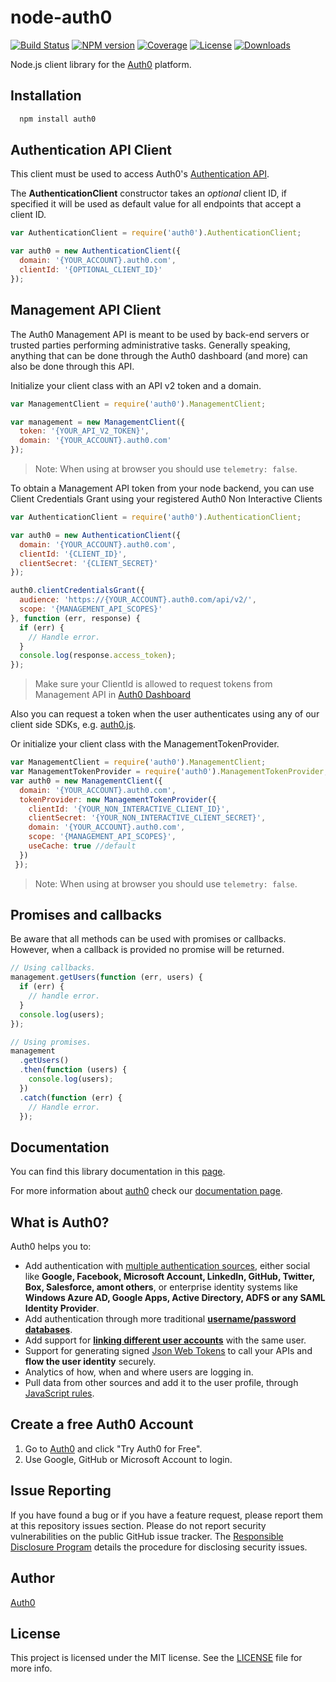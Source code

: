 # node-auth0

[![Build Status][circleci-image]][circleci-url]
[![NPM version][npm-image]][npm-url]
[![Coverage][codecov-image]][codecov-url]
[![License][license-image]][license-url]
[![Downloads][downloads-image]][downloads-url]

Node.js client library for the [Auth0](https://auth0.com) platform.

## Installation

```bash
  npm install auth0
```

## Authentication API Client
This client must be used to access Auth0's [Authentication API](https://auth0.com/docs/auth-api).

The **AuthenticationClient** constructor takes an *optional* client ID, if specified it will be used as default value for all endpoints that accept a client ID.

```js
var AuthenticationClient = require('auth0').AuthenticationClient;

var auth0 = new AuthenticationClient({
  domain: '{YOUR_ACCOUNT}.auth0.com',
  clientId: '{OPTIONAL_CLIENT_ID}'
});
```

## Management API Client
The Auth0 Management API is meant to be used by back-end servers or trusted parties performing administrative tasks. Generally speaking, anything that can be done through the Auth0 dashboard (and more) can also be done through this API.

Initialize your client class with an API v2 token and a domain.

```js
var ManagementClient = require('auth0').ManagementClient;

var management = new ManagementClient({
  token: '{YOUR_API_V2_TOKEN}',
  domain: '{YOUR_ACCOUNT}.auth0.com'
});
```

> Note: When using at browser you should use `telemetry: false`.

To obtain a Management API token from your node backend, you can use Client Credentials Grant using your registered Auth0 Non Interactive Clients

```js
var AuthenticationClient = require('auth0').AuthenticationClient;

var auth0 = new AuthenticationClient({
  domain: '{YOUR_ACCOUNT}.auth0.com',
  clientId: '{CLIENT_ID}',
  clientSecret: '{CLIENT_SECRET}'
});

auth0.clientCredentialsGrant({
  audience: 'https://{YOUR_ACCOUNT}.auth0.com/api/v2/',
  scope: '{MANAGEMENT_API_SCOPES}'
}, function (err, response) {
  if (err) {
    // Handle error.
  }
  console.log(response.access_token);
});
```

> Make sure your ClientId is allowed to request tokens from Management API in [Auth0 Dashboard](https://manage.auth0.com/#/apis)

Also you can request a token when the user authenticates using any of our client side SDKs, e.g. [auth0.js](https://github.com/auth0/auth0.js).

Or initialize your client class with the ManagementTokenProvider.
~~~js
var ManagementClient = require('auth0').ManagementClient;
var ManagementTokenProvider = require('auth0').ManagementTokenProvider;
var auth0 = new ManagementClient({
  domain: '{YOUR_ACCOUNT}.auth0.com',
  tokenProvider: new ManagementTokenProvider({
    clientId: '{YOUR_NON_INTERACTIVE_CLIENT_ID}',
    clientSecret: '{YOUR_NON_INTERACTIVE_CLIENT_SECRET}',
    domain: '{YOUR_ACCOUNT}.auth0.com',
    scope: '{MANAGEMENT_API_SCOPES}',
    useCache: true //default
  })
 });
~~~

> Note: When using at browser you should use `telemetry: false`.

## Promises and callbacks

Be aware that all methods can be used with promises or callbacks. However, when a callback is provided no promise will be returned.

```js
// Using callbacks.
management.getUsers(function (err, users) {
  if (err) {
    // handle error.
  }
  console.log(users);
});

// Using promises.
management
  .getUsers()
  .then(function (users) {
    console.log(users);
  })
  .catch(function (err) {
    // Handle error.
  });
```

## Documentation

You can find this library documentation in this [page](http://auth0.github.io/node-auth0/).

For more information about [auth0](http://auth0.com) check our [documentation page](http://docs.auth0.com/).

## What is Auth0?

Auth0 helps you to:

* Add authentication with [multiple authentication sources](https://docs.auth0.com/identityproviders), either social like **Google, Facebook, Microsoft Account, LinkedIn, GitHub, Twitter, Box, Salesforce, amont others**, or enterprise identity systems like **Windows Azure AD, Google Apps, Active Directory, ADFS or any SAML Identity Provider**.
* Add authentication through more traditional **[username/password databases](https://docs.auth0.com/mysql-connection-tutorial)**.
* Add support for **[linking different user accounts](https://docs.auth0.com/link-accounts)** with the same user.
* Support for generating signed [Json Web Tokens](https://docs.auth0.com/jwt) to call your APIs and **flow the user identity** securely.
* Analytics of how, when and where users are logging in.
* Pull data from other sources and add it to the user profile, through [JavaScript rules](https://docs.auth0.com/rules).

## Create a free Auth0 Account

1. Go to [Auth0](https://auth0.com) and click "Try Auth0 for Free".
2. Use Google, GitHub or Microsoft Account to login.

## Issue Reporting

If you have found a bug or if you have a feature request, please report them at this repository issues section. Please do not report security vulnerabilities on the public GitHub issue tracker. The [Responsible Disclosure Program](https://auth0.com/whitehat) details the procedure for disclosing security issues.

## Author

[Auth0](https://auth0.com)

## License

This project is licensed under the MIT license. See the [LICENSE](LICENSE) file for more info.

<!-- Vaaaaarrrrsss -->

[npm-image]: https://img.shields.io/npm/v/auth0.svg?style=flat-square
[npm-url]: https://npmjs.org/package/auth0
[circleci-image]: http://img.shields.io/circleci/project/github/auth0/node-auth0.svg?branch=master&style=flat-square
[circleci-url]: https://circleci.com/gh/auth0/node-auth0
[codecov-image]: https://img.shields.io/codecov/c/github/auth0/node-auth0.svg?style=flat-square
[codecov-url]: https://codecov.io/github/auth0/node-auth0?branch=master
[license-image]: http://img.shields.io/npm/l/auth0.svg?style=flat-square
[license-url]: #license
[downloads-image]: http://img.shields.io/npm/dm/auth0.svg?style=flat-square
[downloads-url]: https://npmjs.org/package/auth0